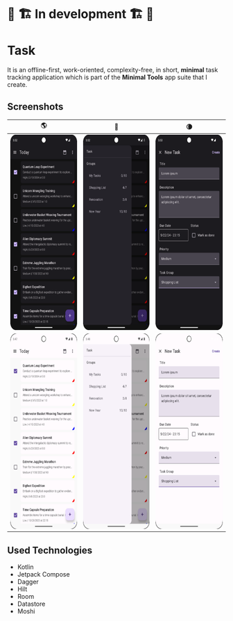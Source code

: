 # 🚧 🏗️ In development 🏗️ 🚧

# Task
It is an offline-first, work-oriented, complexity-free, in short, **minimal** task tracking application which is part of the **Minimal Tools** app suite that I create.

## Screenshots
<div align="center">

|:earth_americas:| :rocket:| :waning_crescent_moon:|
| ------------------------- | ------------------ | ---------------------------------------- |
| <img src="./screenshots/dark-0.png" width="204" height="450"> | <img src="./screenshots/dark-1.png" width="204" height="450"> | <img src="./screenshots/dark-2.png" width="204" height="450">|
| <img src="./screenshots/light-0.png" width="204" height="450"> | <img src="./screenshots/light-1.png" width="204" height="450"> | <img src="./screenshots/light-2.png" width="204" height="450">|

</div>

## Used Technologies
- Kotlin
- Jetpack Compose
- Dagger
- Hilt
- Room
- Datastore
- Moshi
